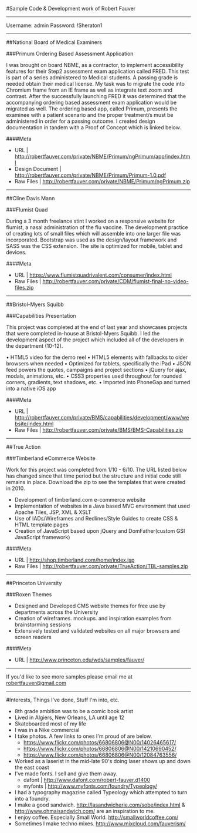 #Sample Code & Development work of Robert Fauver

---

Username: admin
Password: !Sheraton1

---

##National Board of Medical Examiners

###Primum Ordering Based Assessment Application

I was brought on board NBME, as a contractor, to implement accessibility features for their Step2 assessment exam application called FRED. This test is part of a series administered to Medical students. A passing grade is needed obtain their medical license. My task was to migrate the code into Chromium frame from an IE frame as well as integrate text zoom and contrast. After the successfully launching FRED it was determined that the accompanying ordering based assessment exam application would be migrated as well. The ordering based app, called Primum, presents the examinee with a patient scenario and the proper treatment/s must be administered in order for a passing outcome. I created design documentation in tandem with a Proof of Concept which is linked below.

####Meta
- URL | http://robertfauver.com/private/NBME/Primum/ngPrimum/app/index.html
- Design Document | http://robertfauver.com/private/NBME/Primum/Primum-1.0.pdf
- Raw Files | http://robertfauver.com/private/NBME/Primum/ngPrimum.zip

---

##Cline Davis Mann

###Flumist Quad

During a 3 month freelance stint I worked on a responsive website for flumist, a nasal administration of the flu vaccine. The development practice of creating lots of small files which will assemble into one larger file was incorporated. Bootstrap was used as the design/layout framework and SASS was the CSS extension. The site is optimized for mobile, tablet and devices.

####Meta
- URL | https://www.flumistquadrivalent.com/consumer/index.html
- Raw Files	 | http://robertfauver.com/private/CDM/flumist-final-no-video-files.zip

---

##Bristol-Myers Squibb

###Capabilities Presentation

This project was completed at the end of last year and showcases projects that were completed in-house at Bristol-Myers Squibb. I led the development aspect of the project which included all of the developers in the department (10-12).

• HTML5 video for the demo reel
• HTML5 elements with fallbacks to older browsers when needed
• Optimized for tablets, specifically the iPad
• JSON feed powers the quotes, campaigns and project sections
• jQuery for ajax, modals, animations, etc.
• CSS3 properties used throughout for rounded corners, gradients, text shadows, etc.
• Imported into PhoneGap and turned into a native iOS app

####Meta
- URL | http://robertfauver.com/private/BMS/capabilities/development/www/website/index.html
- Raw Files | http://robertfauver.com/private/BMS/BMS-Capabilities.zip

---

##True Action

###Timberland eCommerce Website

Work for this project was completed from 1/10 - 6/10. The URL listed below has changed since that time period but the structure and initial code still remains in place. Download the zip to see the templates that were created in 2010.

- Development of timberland.com e-commerce website
- Implementation of websites in a Java based MVC environment that used Apache Tiles, JSP, XML & XSLT
- Use of IADs/Wireframes and Redlines/Style Guides to create CSS & HTML template pages
- Creation of JavaScript based upon jQuery and DomFather(custom GSI JavaScript framework)

####Meta
- URL | http://shop.timberland.com/home/index.jsp
- Raw Files | http://robertfauver.com/private/TrueAction/TBL-samples.zip

---

##Princeton University

###Roxen Themes

- Designed and Developed CMS website themes for free use by departments across the University
- Creation of wireframes. mockups. and inspiration examples from brainstorming sessions
- Extensively tested and validated websites on all major browsers and screen readers

####Meta
- URL | http://www.princeton.edu/wds/samples/fauver/

---

If you'd like to see more samples please email me at robertfauver@gmail.com

---

#Interests, Things I've done, Stuff I'm into, etc.
- 8th grade ambition was to be a comic book artist
- Lived in Algiers, New Orleans, LA until age 12
- Skateboarded most of my life
- I was in a Nike commercial 
- I take photos. A few links to ones I'm proud of are below. 
	- https://www.flickr.com/photos/66806806@N00/14026465617/
	- https://www.flickr.com/photos/66806806@N00/14210690452/
	- https://www.flickr.com/photos/66806806@N00/12084763556/
- Worked as a laserist in the mid-late 90's doing laser shows up and down the east coast
- I've made fonts. I sell and give them away.
	- dafont | http://www.dafont.com/robert-fauver.d1400
	- myfonts | http://www.myfonts.com/foundry/Typeology/
- I had a typography magazine called Typeology which attempted to turn into a foundry.
- I make a good sandwich. http://lasandwicherie.com/sobe/index.html & http://www.ohmaisandwich.com/ are an inspiration to me.
- I enjoy coffee. Especially Small World. http://smallworldcoffee.com/
- Sometimes I make techno mixes. http://www.mixcloud.com/fauverism/